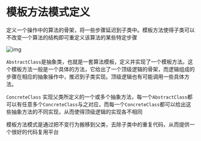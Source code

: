 # 模板方法模式定义

定义一个操作中的算法的骨架，将一些步骤延迟到子类中。模板方法使得子类可以不改变一个算法的结构即可重定义该算法的某些特定步骤

![img](https://github.com/andochiwa/Design-Pattern/tree/master/Template-Method-Pattern/img.png)

`AbstractClass`是抽象类，也就是一套算法模板，定义并实现了一个模板方法。这个模板方法一般是一个具体的方法，它给出了一个顶级逻辑的骨架，而逻辑组成的步骤在相应的抽象操作中，推迟到子类实现。顶级逻辑也有可能调用一些具体方法。

`ConcreteClass` 实现父类所定义的一个或多个抽象方法，每一个`AbstractClass`都可以有任意多个`ConcreteClass`与之对应，而每一个`ConcreteClass`都可以给出这些抽象方法的不同实现，从而使得顶级逻辑的实现各不相同

模板方法模式是通过把不变行为搬移到父类，去除子类中的重复代码，从而提供一个很好的代码复用平台